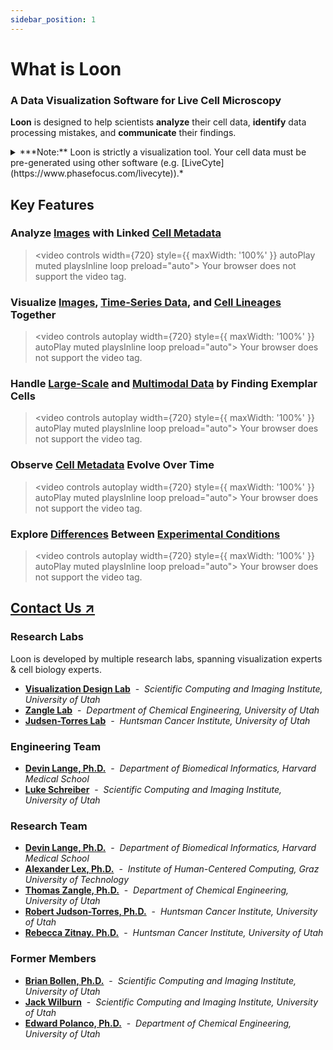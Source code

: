 ```yaml
---
sidebar_position: 1
---
```


# What is Loon

### A Data Visualization Software for Live Cell Microscopy
**Loon** is designed to help scientists **analyze** their cell data, **identify** data processing mistakes, and **communicate** their findings.


<details>
<summary>***Note:** Loon is strictly a visualization tool. Your cell data must be pre-generated using other software (e.g. [LiveCyte](https://www.phasefocus.com/livecyte)).*</summary>

*Loon does not:*
- *Produce cell segmentation outlines itself*
- *Derive metadata (e.g. mass, time, segmentations) from images.*

*Loon is designed to **visualize** your cell images and metadata as [input](./getting-started-with-loon/index.md).*  
*Loon **does not alter** your original microscopy data.*  

</details>

## Key Features
### Analyze <u>Images</u> with Linked <u>Cell Metadata</u>
> <video controls width={720} style={{ maxWidth: '100%' }} autoPlay muted playsInline loop preload="auto">
>   <source src="/videos/loon-docs-images-view.mp4" type="video/mp4" />
>   Your browser does not support the video tag.
> </video>
### Visualize <u>Images</u>, <u>Time-Series Data</u>, and <u>Cell Lineages</u> Together
> <video controls autoplay width={720} style={{ maxWidth: '100%' }} autoPlay muted playsInline loop preload="auto">
>   <source src="/videos/loon-docs-looneage-view.mp4" type="video/mp4" />
>   Your browser does not support the video tag.
> </video>

### Handle <u>Large-Scale</u> and <u>Multimodal Data</u> by Finding Exemplar Cells
> <video controls autoplay width={720} style={{ maxWidth: '100%' }} autoPlay muted playsInline loop preload="auto">
>   <source src="/videos/loon-docs-exemplar-view.mp4" type="video/mp4" />
>   Your browser does not support the video tag.
> </video>

### Observe <u>Cell Metadata</u> Evolve Over Time
> <video controls autoplay width={720} style={{ maxWidth: '100%' }} autoPlay muted playsInline loop preload="auto">
>   <source src="/videos/loon-docs-line-chart-view.mp4" type="video/mp4" />
>   Your browser does not support the video tag.
> </video>

<!-- ### Quickly <u>Filter Data</u> Based on <u>Cell Attributes</u>
> <video controls width={720} style={{ maxWidth: '100%' }}>
>   <source src="/videos/loon_demo_video_1.mp4" type="video/mp4" />
>   Your browser does not support the video tag.
> </video> -->

### Explore <u>Differences</u> Between <u>Experimental Conditions</u>
> <video controls autoplay width={720} style={{ maxWidth: '100%' }} autoPlay muted playsInline loop preload="auto">
>   <source src="/videos/loon-docs-condition-selector-view.mp4" type="video/mp4" />
>   Your browser does not support the video tag.
> </video>

## [Contact Us ↗](mailto:devinscottlange@gmail.com)

### Research Labs

Loon is developed by multiple research labs, spanning visualization experts & cell biology experts.

- **[Visualization Design Lab](https://www.visdesignlab.net/)**  &nbsp;-&nbsp;  _Scientific Computing and Imaging Institute, University of Utah_
- **[Zangle Lab](https://zanglelab.che.utah.edu/)**  &nbsp;-&nbsp;  _Department of Chemical Engineering, University of Utah_
- **[Judsen-Torres Lab](https://www.judsontorreslab.org/)**  &nbsp;-&nbsp;  _Huntsman Cancer Institute, University of Utah_


### Engineering Team

- **[Devin Lange, Ph.D.](https://www.devinlange.com/)**  &nbsp;-&nbsp;  _Department of Biomedical Informatics, Harvard Medical School_
- **[Luke Schreiber](https://www.linkedin.com/in/luke-schreiber-11ab671b7/)**  &nbsp;-&nbsp;  _Scientific Computing and Imaging Institute, University of Utah_

### Research Team

- **[Devin Lange, Ph.D.](https://www.devinlange.com/)**  &nbsp;-&nbsp;  _Department of Biomedical Informatics, Harvard Medical School_
- **[Alexander Lex, Ph.D.](https://vdl.sci.utah.edu/team/lex/)**  &nbsp;-&nbsp;  _Institute of Human-Centered Computing, Graz University of Technology_
- **[Thomas Zangle, Ph.D.](https://zanglelab.che.utah.edu/)**  &nbsp;-&nbsp;  _Department of Chemical Engineering, University of Utah_
- **[Robert Judson-Torres, Ph.D.](https://www.judsontorreslab.org/)**  &nbsp;-&nbsp;  _Huntsman Cancer Institute, University of Utah_
- **[Rebecca Zitnay. Ph.D.](https://www.judsontorreslab.org/rebecca-zitnay)**  &nbsp;-&nbsp;  _Huntsman Cancer Institute, University of Utah_

### Former Members
- **[Brian Bollen, Ph.D.](https://www.briancbollen.com/about)**  &nbsp;-&nbsp;  _Scientific Computing and Imaging Institute, University of Utah_
- **[Jack Wilburn](https://vdl.sci.utah.edu/team/wilburn/)**  &nbsp;-&nbsp;  _Scientific Computing and Imaging Institute, University of Utah_
- **[Edward Polanco, Ph.D.](https://www.linkedin.com/in/eddiethebiochemicalengineer/es?trk=people-guest_people_search-card)**  &nbsp;-&nbsp;  _Department of Chemical Engineering, University of Utah_
